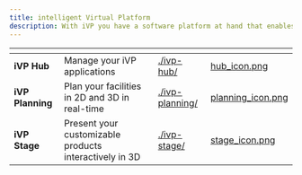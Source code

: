 ```yaml
---
title: intelligent Virtual Platform
description: With iVP you have a software platform at hand that enables the visual planning and configuration of machines and system concepts.
---
```


<!-- Table layout with 3 cards -->
<table data-view="cards">
    <thead>
        <tr>
            <th></th>
            <th></th>
            <th data-hidden data-card-target data-type="content-ref"></th>
            <th data-hidden data-card-cover data-type="files"></th>
        </tr>
    </thead>
    <tbody>
        <tr>
            <td>
                <strong>iVP Hub</strong>
            </td>
            <td>
                Manage your iVP applications
            </td>
            <td>
                <a href="./ivp-hub/">./ivp-hub/</a>
            </td>
            <td>
                <a href="../.gitbook/assets/hub_icon.png">hub_icon.png</a>
            </td>
        </tr>
        <tr>
            <td>
                <strong>iVP Planning</strong>
            </td>
            <td>
                Plan your facilities in 2D and 3D in real-time
            </td>
            <td>
                <a href="./ivp-planning/">./ivp-planning/</a>
            </td>
            <td>
                <a href="../.gitbook/assets/planning_icon.png">planning_icon.png</a>
            </td>
        </tr>
        <tr>
            <td>
                <strong>iVP Stage</strong>
            </td>
            <td>
                Present your customizable products interactively in 3D
            </td>
            <td>
                <a href="./ivp-stage/">./ivp-stage/</a>
            </td>
            <td>
                <a href="../.gitbook/assets/stage_icon.png">stage_icon.png</a>
            </td>
        </tr>
    </tbody>
</table>